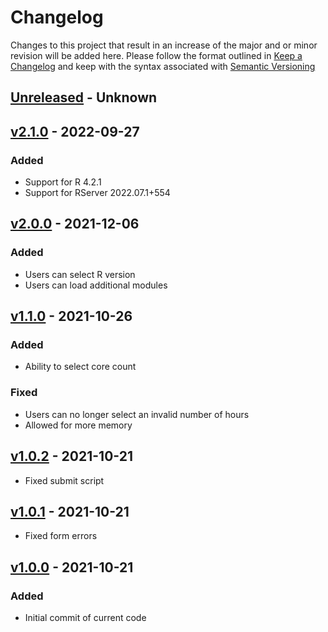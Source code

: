# Changelog
Changes to this project that result in an increase of the major and or minor revision will be added here. Please follow the format outlined in [Keep a Changelog](http://keepachangelog.com/en/1.0.0/) and keep with the syntax associated with [Semantic Versioning](https://semver.org/)

## [Unreleased] - Unknown

## [v2.1.0] - 2022-09-27
### Added
- Support for R 4.2.1
- Support for RServer 2022.07.1+554

## [v2.0.0] - 2021-12-06
### Added
- Users can select R version
- Users can load additional modules

## [v1.1.0] - 2021-10-26
### Added
- Ability to select core count
### Fixed
- Users can no longer select an invalid number of hours
- Allowed for more memory

## [v1.0.2] - 2021-10-21
- Fixed submit script

## [v1.0.1] - 2021-10-21
- Fixed form errors

## [v1.0.0] - 2021-10-21
### Added
- Initial commit of current code

[Unreleased]: https://github.com/UCO-HPC/buddy_rstudio/compare/v2.1.0...devel
[v2.1.0]: https://github.com/UCO-HPC/buddy_rstudio/compare/v2.0.0...v2.1.0
[v2.0.0]: https://github.com/UCO-HPC/buddy_rstudio/compare/v1.1.0...v2.0.0
[v1.1.0]: https://github.com/UCO-HPC/buddy_rstudio/compare/v1.0.2...v1.1.0
[v1.0.2]: https://github.com/UCO-HPC/buddy_rstudio/compare/v1.0.1...v1.0.2
[v1.0.1]: https://github.com/UCO-HPC/buddy_rstudio/compare/v1.0.0...v1.0.1
[v1.0.0]: https://github.com/UCO-HPC/buddy_rstudio/releases/tag/v1.0.0
